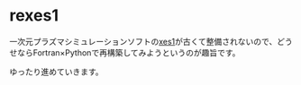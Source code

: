 # rexes1

一次元プラズマシミュレーションソフトの[xes1](https://ptsg.egr.msu.edu/#Software)が古くて整備されないので、どうせならFortran×Pythonで再構築してみようというのが趣旨です。

ゆったり進めていきます。